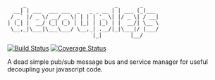 ```
     _                            _       _     
  __| | ___  ___ ___  _   _ _ __ | | ___ (_)___ 
 / _` |/ _ \/ __/ _ \| | | | '_ \| |/ _ \| / __|
| (_| |  __/ (_| (_) | |_| | |_) | |  __/| \__ \
 \__,_|\___|\___\___/ \__,_| .__/|_|\___|/ |___/
                           |_|         |__/     
```

[![Build Status](https://travis-ci.org/dfreire/decouplejs.svg?branch=master)](https://travis-ci.org/dfreire/decouplejs) [![Coverage Status](https://coveralls.io/repos/github/dfreire/decouplejs/badge.svg?branch=master)](https://coveralls.io/github/dfreire/decouplejs?branch=master)

A dead simple pub/sub message bus and service manager for useful decoupling your javascript code.
